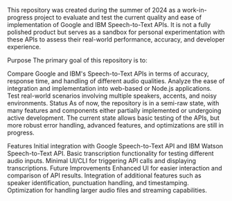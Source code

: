 This repository was created during the summer of 2024 as a work-in-progress project to evaluate and test the current quality and ease of implementation of Google and IBM Speech-to-Text APIs. It is not a fully polished product but serves as a sandbox for personal experimentation with these APIs to assess their real-world performance, accuracy, and developer experience.

Purpose
The primary goal of this repository is to:

Compare Google and IBM's Speech-to-Text APIs in terms of accuracy, response time, and handling of different audio qualities.
Analyze the ease of integration and implementation into web-based or Node.js applications.
Test real-world scenarios involving multiple speakers, accents, and noisy environments.
Status
As of now, the repository is in a semi-raw state, with many features and components either partially implemented or undergoing active development. The current state allows basic testing of the APIs, but more robust error handling, advanced features, and optimizations are still in progress.

Features
Initial integration with Google Speech-to-Text API and IBM Watson Speech-to-Text API.
Basic transcription functionality for testing different audio inputs.
Minimal UI/CLI for triggering API calls and displaying transcriptions.
Future Improvements
Enhanced UI for easier interaction and comparison of API results.
Integration of additional features such as speaker identification, punctuation handling, and timestamping.
Optimization for handling larger audio files and streaming capabilities.